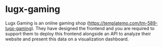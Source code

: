 # lugx-gaming
Lugx Gaming is an online gaming shop (https://templatemo.com/tm-589-lugx-gaming). They have designed the frontend and you are required to support them to deploy this frontend alongside an API to analyze their website and present this data on a visualization dashboard. 
